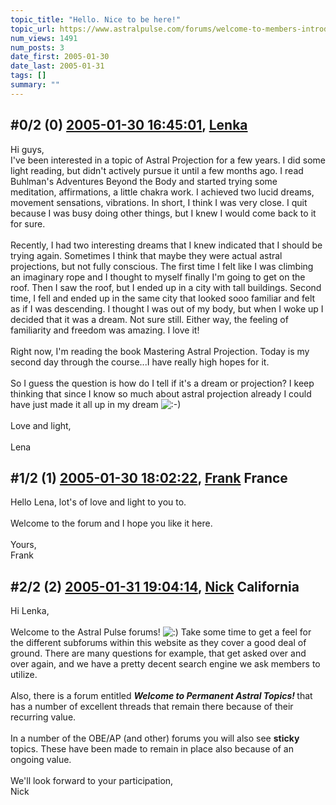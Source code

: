 ```yaml
---
topic_title: "Hello. Nice to be here!"
topic_url: https://www.astralpulse.com/forums/welcome-to-members-introductions!/hello-nice-to-be-here%21
num_views: 1491
num_posts: 3
date_first: 2005-01-30
date_last: 2005-01-31
tags: []
summary: ""
---
```


## \#0/2 (0) [2005-01-30 16:45:01](https://www.astralpulse.com/forums/index.php?msg=145930), [Lenka](https://www.astralpulse.com/forums/profile/?u=8210)  ##
<section>
Hi guys,
<br>
I've been interested in a topic of Astral Projection for a few years. I did some light reading, but didn't actively pursue it until a few months ago. I read Buhlman's Adventures Beyond the Body and started trying some meditation, affirmations, a little chakra work. I achieved two lucid dreams, movement sensations, vibrations. In short, I think I was very close. I quit because I was busy doing other things, but I knew I would come back to it for sure.
<br>
<br>
Recently, I had two interesting dreams that I knew indicated that I should be trying again. Sometimes I think that maybe they were actual astral projections, but not fully conscious. The first time I felt like I was climbing an imaginary rope and I thought to myself finally I'm going to get on the roof. Then I saw the roof, but I ended up in a city with tall buildings. Second time, I fell and ended up in the same city that looked sooo familiar and felt as if I was descending. I thought I was out of my body, but when I woke up I decided that it was a dream. Not sure still. Either way, the feeling of familiarity and freedom was amazing. I love it!
<br>
<br>
Right now, I'm reading the book Mastering Astral Projection. Today is my second day through the course...I have really high hopes for it.
<br>
<br>
So I guess the question is how do I tell if it's a dream or projection? I keep thinking that since I know so much about astral projection already I could have just made it all up in my dream
<img alt=":-)" class="smiley" src="https://www.astralpulse.com/forums/Smileys/fugue/smiley.png" title="Smiley"/>
<br>
<br>
Love and light,
<br>
<br>
Lena
</section>

## \#1/2 (1) [2005-01-30 18:02:22](https://www.astralpulse.com/forums/index.php?msg=145948), [Frank](https://www.astralpulse.com/forums/profile/?u=359) France ##
<section>
Hello Lena, lot's of love and light to you to.
<br>
<br>
Welcome to the forum and I hope you like it here.
<br>
<br>
Yours,
<br>
Frank
</section>

## \#2/2 (2) [2005-01-31 19:04:14](https://www.astralpulse.com/forums/index.php?msg=146186), [Nick](https://www.astralpulse.com/forums/profile/?u=2080) California ##
<section>
Hi Lenka,
<br>
<br>
Welcome to the Astral Pulse forums!
<img alt=":)" class="smiley" src="https://www.astralpulse.com/forums/Smileys/fugue/smiley.png" title="Smiley"/>
Take some time to get a feel for the different subforums within this website as they cover a good deal of ground. There are many questions for example, that get asked over and over again, and we have a pretty decent search engine we ask members to utilize.
<br>
<br>
Also, there is a forum entitled
<b>
 <i>
  Welcome to Permanent Astral Topics!
 </i>
</b>
that has a number of excellent threads that remain there because of their recurring value.
<br>
<br>
In a number of the OBE/AP (and other) forums you will also see
<b>
 sticky
</b>
topics. These have been made to remain in place also because of an ongoing value.
<br>
<br>
We'll look forward to your participation,
<br>
Nick
</section>